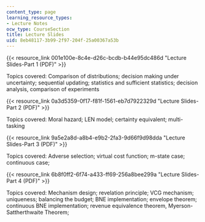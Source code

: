 ```yaml
---
content_type: page
learning_resource_types:
- Lecture Notes
ocw_type: CourseSection
title: Lecture Slides
uid: 8eb48117-3b99-2f97-204f-25a00367a53b
---
```


{{< resource_link 001e100e-8c4e-d26c-bcdb-b44e95dc486d "Lecture Slides-Part 1 (PDF)" >}}

Topics covered: Comparison of distributions; decision making under uncertainty; sequential updating; statistics and sufficient statistics; decision analysis, comparison of experiments

{{< resource_link 0a3d5359-0f17-f81f-1561-eb7d7922329d "Lecture Slides-Part 2 (PDF)" >}}

Topics covered: Moral hazard; LEN model; certainty equivalent; multi-tasking

{{< resource_link 9a5e2a8d-a8b4-e9b2-2fa3-9d66f9d98dda "Lecture Slides-Part 3 (PDF)" >}}

Topics covered: Adverse selection; virtual cost function; m-state case; continuous case; 

{{< resource_link 6b8f0ff2-6f74-a433-ff69-256a8bee299a "Lecture Slides-Part 4 (PDF)" >}}

Topics covered: Mechanism design; revelation principle; VCG mechanism; uniqueness; balancing the budget; BNE implementation; envelope theorem; continuous BNE implementation; revenue equivalence theorem, Myerson-Sattherthwaite Theorem;